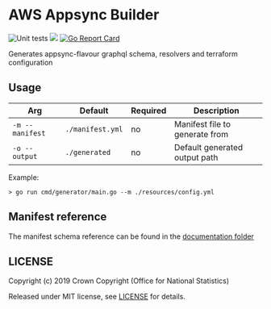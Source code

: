 # AWS Appsync Builder

![Unit tests](https://github.com/ONSdigital/aws-appsync-generator/workflows/Unit%20tests/badge.svg) [![](https://godoc.org/github.com/ONSdigital/aws-appsync-generator/pkg/schema?status.svg)](http://godoc.org/github.com/ONSdigital/aws-appsync-generator/pkg/schema) [![Go Report Card](https://goreportcard.com/badge/github.com/ONSdigital/aws-appsync-generator)](https://goreportcard.com/report/github.com/ONSdigital/aws-appsync-generator)

Generates appsync-flavour graphql schema, resolvers and terraform configuration

## Usage

| Arg             | Default          | Required | Description                    |
| --------------- | ---------------- | -------- | ------------------------------ |
| `-m --manifest` | `./manifest.yml` | no       | Manifest file to generate from |
| `-o --output`   | `./generated`    | no       | Default generated output path  |

Example:

```shell
> go run cmd/generator/main.go --m ./resources/config.yml
```

## Manifest reference

The manifest schema reference can be found in the [documentation folder](docs/manifest-reference.md)

## LICENSE

Copyright (c) 2019 Crown Copyright (Office for National Statistics)

Released under MIT license, see [LICENSE](LICENSE) for details.
